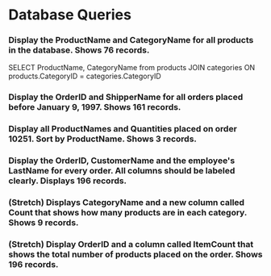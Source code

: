 # Database Queries

### Display the ProductName and CategoryName for all products in the database. Shows 76 records.

SELECT ProductName, CategoryName from products JOIN categories ON products.CategoryID = categories.CategoryID

### Display the OrderID and ShipperName for all orders placed before January 9, 1997. Shows 161 records.



### Display all ProductNames and Quantities placed on order 10251. Sort by ProductName. Shows 3 records.

### Display the OrderID, CustomerName and the employee's LastName for every order. All columns should be labeled clearly. Displays 196 records.

### (Stretch)  Displays CategoryName and a new column called Count that shows how many products are in each category. Shows 9 records.

### (Stretch) Display OrderID and a  column called ItemCount that shows the total number of products placed on the order. Shows 196 records. 